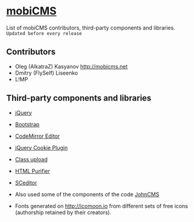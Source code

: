 # [mobiCMS](http://mobicms.net/)

List of mobiCMS contributors, third-party components and libraries.  
`Updated before every release`

## Contributors

  * Oleg (AlkatraZ) Kasyanov <http://mobicms.net>
  * Dmitry (FlySelf) Liseenko
  * L!MP

## Third-party components and libraries

  * [jQuery](http://jquery.com/)
  * [Bootstrap](http://getbootstrap.com/)
  * [CodeMirror Editor](https://github.com/codemirror/CodeMirror)
  * [jQuery Cookie Plugin](https://github.com/carhartl/jquery-cookie)
  * [Class upload](http://www.verot.net/php_class_upload.htm)
  * [HTML Purifier](http://htmlpurifier.org/)
  * [SCeditor](http://sceditor.com/)


  * Also used some of the components of the code [JohnCMS](http://johncms.com)
  * Fonts generated on <http://icomoon.io> from different sets of free icons (authorship retained by their creators).